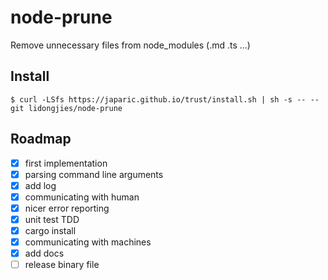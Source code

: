 # node-prune

Remove unnecessary files from node_modules (.md .ts ...)

## Install
```
$ curl -LSfs https://japaric.github.io/trust/install.sh | sh -s -- --git lidongjies/node-prune
```

## Roadmap

- [x] first implementation
- [x] parsing command line arguments
- [x] add log
- [x] communicating with human
- [x] nicer error reporting
- [x] unit test TDD
- [x] cargo install
- [x] communicating with machines
- [x] add docs
- [ ] release binary file